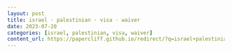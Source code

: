 ```yaml
---
layout: post
title: israel · palestinian · visa · waiver
date: 2023-07-20
categories: [israel, palestinian, visa, waiver]
content_url: https://papercliff.github.io/redirect/?q=israel+palestinian+visa+waiver&tbs=cdr:1,cd_min:7/19/2023,cd_max:7/21/2023
---
```

